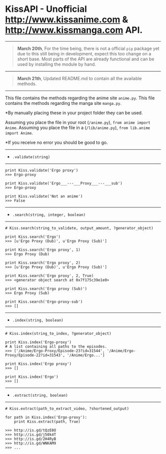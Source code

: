 
# KissAPI - Unofficial http://www.kissanime.com & http://www.kissmanga.com API.

--------

> **March 20th**,
> For the time being, there is not a official ```pip``` package yet due to this
> still being in development, expect this too change on a short base. Most parts
> of the API are already functional and can be used by installing the module by hand.

--------

> **March 21th**,
> Updated README.md to contain all the available methods.

--------

This file contains the methods regarding the anime site ```anime.py```.
This file contains the methods regarding the manga site ```manga.py```.

*By manually placing these in your project folder they can be used.

Assuming you place the file in your root (```/anime.py```), ```from anime import Anime```.
Assuming you place the file in a (```/lib/anime.py```), ```from lib.anime import Anime```.

*If you receive no error you should be good to go.

--------

* ```.validate(string)```

--------

```
print Kiss.validate('Ergo proxy')
>>> Ergo-proxy

print Kiss.validate('Ergo___---___Proxy___---___sub')
>>> Ergo-proxy

print Kiss.validate('Not an anime')
>>> False
```

--------

* ```.search(string, integer, boolean)```

--------

```
# Kiss.search(string_to_validate, output_amount, ?generator_object)

print Kiss.search('Ergo')
>>> [u'Ergo Proxy (Dub)', u'Ergo Proxy (Sub)']

print Kiss.search('Ergo proxy', 1)
>>> Ergo Proxy (Dub)

print Kiss.search('Ergo proxy', 2)
>>> [u'Ergo Proxy (Dub)', u'Ergo Proxy (Sub)']

print Kiss.search('Ergo proxy', 2, True)
>>> <generator object search at 0x7f175c39e1e0>

print Kiss.search('Ergo proxy (Sub)')
>>> Ergo Proxy (Sub)

print Kiss.search('Ergo-proxy-sub')
>>> []
```

--------

* ```.index(string, boolean)```

--------

```
# Kiss.index(string_to_index, ?generator_object)

print Kiss.index('Ergo-proxy')
# A list containing all paths to the episodes.
>>> ['/Anime/Ergo-Proxy/Episode-23?id=31544', '/Anime/Ergo-Proxy/Episode-22?id=31543', '/Anime/Ergo...']

print Kiss.index('Ergo proxy')
>>> []

print Kiss.index('Ergo')
>>> []
```

--------

* ```.extract(string, boolean)```

--------

```
# Kiss.extract(path_to_extract_video, ?shortened_output)

for path in Kiss.index('Ergo-proxy'):
    print Kiss.extract(path, True)

>>> http://is.gd/tQzE8O
>>> http://is.gd/j50k4T
>>> http://is.gd/2H4RyB
>>> http://is.gd/WNKAM9
>>> ...
```






